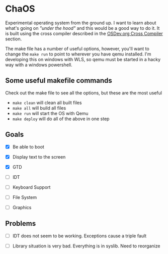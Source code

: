 # ChaOS
Experimental operating system from the ground up. I want to learn about what's going on *"under the hood"* and this would be a good way to do it. It is built using the cross compiler described in the [OSDev.org Cross Compiler](https://wiki.osdev.org/GCC_Cross-Compiler) section.

The make file has a number of useful options, however, you'll want to change the `make run` to point to wherever you have qemu installed.
I'm developing this on windows with WLS, so qemu must be started in a hacky way with a windows powershell.

## **Some useful makefile commands**
Check out the make file to see all the options, but these are the most useful
- `make clean` will clean all built files
- `make all` will build all files
- `make run` will start the OS with Qemu
- `make deploy` will do all of the above in one step


## **Goals**
- [x] Be able to boot
- [x] Display text to the screen
- [x] GTD
- [ ] IDT
- [ ] Keyboard Support
- [ ] File System
- [ ] Graphics


## **Problems**
- [ ] IDT does not seem to be working. Exceptions cause a triple fault
- [ ] Library situation is very bad. Everything is in syslib. Need to reorganize

